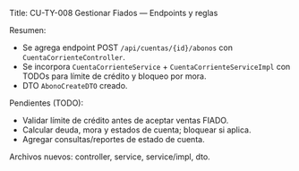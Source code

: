 Title: CU-TY-008 Gestionar Fiados — Endpoints y reglas

Resumen:
- Se agrega endpoint POST `/api/cuentas/{id}/abonos` con `CuentaCorrienteController`.
- Se incorpora `CuentaCorrienteService` + `CuentaCorrienteServiceImpl` con TODOs para límite de crédito y bloqueo por mora.
- DTO `AbonoCreateDTO` creado.

Pendientes (TODO):
- Validar límite de crédito antes de aceptar ventas FIADO.
- Calcular deuda, mora y estados de cuenta; bloquear si aplica.
- Agregar consultas/reportes de estado de cuenta.

Archivos nuevos: controller, service, service/impl, dto.

